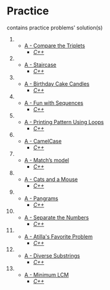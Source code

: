 # Practice

contains practice problems' solution(s)

1.
    - [A - Compare the Triplets](https://vjudge.net/problem/HackerRank-compare-the-triplets)
        - _[C++](.cpp/001-A.cpp)_

2.
    - [A - Staircase](https://vjudge.net/problem/HackerRank-staircase)
        - _[C++](.cpp/002-A.cpp)_

3.
    - [A - Birthday Cake Candles](https://vjudge.net/problem/HackerRank-birthday-cake-candles)
        - _[C++](.cpp/003-A.cpp)_

4.
    - [A - Fun with Sequences](https://vjudge.net/problem/SPOJ-SMPSEQ3)
        - _[C++](.cpp/004-A.cpp)_

5.
    - [A - Printing Pattern Using Loops](https://vjudge.net/problem/HackerRank-printing-pattern-2)
        - _[C++](.cpp/005-A.cpp)_

6.
    - [A - CamelCase](https://vjudge.net/problem/HackerRank-camelcase)
        - _[C++](.cpp/006-A.cpp)_

7.
    - [A - Match’s model](https://vjudge.net/problem/EOlymp-3)
        - _[C++](.cpp/007-A.cpp)_

8.
    - [A - Cats and a Mouse](https://vjudge.net/problem/HackerRank-cats-and-a-mouse)
        - _[C++](.cpp/008-A.cpp)_

9.
    - [A - Pangrams](https://vjudge.net/problem/HackerRank-pangrams)
        - _[C++](.cpp/009-A.cpp)_

10.
    - [A - Separate the Numbers](https://vjudge.net/problem/HackerRank-separate-the-numbers)
        - _[C++](.cpp/010-A.cpp)_

11.
    - [A - Atilla's Favorite Problem](https://vjudge.net/problem/CodeForces-1760B)
        - _[C++](.cpp/011-A.cpp)_

12.
    - [A - Diverse Substrings](https://vjudge.net/problem/CodeForces-1748B)
        - _[C++](.cpp/012-A.cpp)_

13.
    - [A - Minimum LCM](https://vjudge.net/problem/CodeForces-1765M)
        - _[C++](.cpp/013-A.cpp)_
